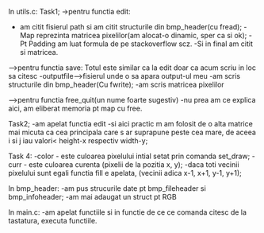 In utils.c:
Task1;
->pentru functia edit:
- am citit fisierul path si am citit structurile din bmp_header(cu fread);
-Map reprezinta matricea pixelilor(am alocat-o dinamic, sper ca si ok);
-Pt Padding am luat formula de pe stackoverflow scz.
-Si in final am citit si matricea.

-->pentru functia save:
Totul este similar ca la edit doar ca acum scriu in loc sa citesc
-outputfile-->fisierul unde o sa apara output-ul meu
-am scris structurile din bmp_header(Cu fwrite);
-am scris matricea pixelilor

-->pentru functia free_quit(un nume foarte sugestiv)
-nu prea am ce explica aici, am eliberat memoria pt map cu free.

Task2;
-am apelat functia edit
-si aici practic m am folosit de o alta matrice mai micuta ca cea principala
care s ar suprapune peste cea mare, de aceea i si j iau valori< height-x
respectiv width-y;

Task 4:
-color - este culoarea pixelului intial setat prin comanda set_draw;
-curr - este culoarea curenta (pixelii de la pozitia x, y);
-daca toti vecinii pixelului sunt egali functia fill e apelata,
(vecinii adica x-1, x+1, y-1, y+1);


In bmp_header:
-am pus strucurile date pt bmp_fileheader si bmp_infoheader;
-am mai adaugat un struct pt RGB 

In main.c:
-am apelat functiile si in functie de ce ce comanda citesc de la tastatura,
executa functiile.
